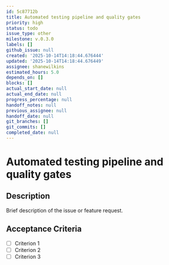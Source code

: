 ```yaml
---
id: 5c87712b
title: Automated testing pipeline and quality gates
priority: high
status: todo
issue_type: other
milestone: v.0.3.0
labels: []
github_issue: null
created: '2025-10-14T14:18:44.676444'
updated: '2025-10-14T14:18:44.676449'
assignee: shanewilkins
estimated_hours: 5.0
depends_on: []
blocks: []
actual_start_date: null
actual_end_date: null
progress_percentage: null
handoff_notes: null
previous_assignee: null
handoff_date: null
git_branches: []
git_commits: []
completed_date: null
---
```


# Automated testing pipeline and quality gates

## Description

Brief description of the issue or feature request.

## Acceptance Criteria

- [ ] Criterion 1
- [ ] Criterion 2
- [ ] Criterion 3